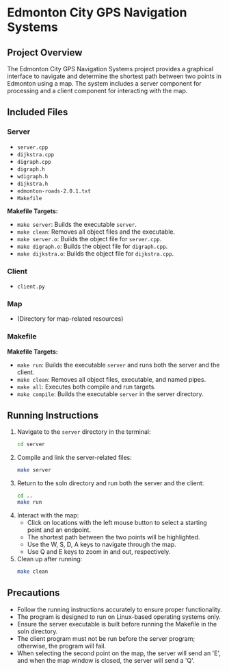 # Edmonton City GPS Navigation Systems

## Project Overview
The Edmonton City GPS Navigation Systems project provides a graphical interface to navigate and determine the shortest path between two points in Edmonton using a map. The system includes a server component for processing and a client component for interacting with the map.

## Included Files

### Server
- `server.cpp`
- `dijkstra.cpp`
- `digraph.cpp`
- `digraph.h`
- `wdigraph.h`
- `dijkstra.h`
- `edmonton-roads-2.0.1.txt`
- `Makefile`

**Makefile Targets:**
- `make server`: Builds the executable `server`.
- `make clean`: Removes all object files and the executable.
- `make server.o`: Builds the object file for `server.cpp`.
- `make digraph.o`: Builds the object file for `digraph.cpp`.
- `make dijkstra.o`: Builds the object file for `dijkstra.cpp`.

### Client
- `client.py`

### Map
- (Directory for map-related resources)

### Makefile
**Makefile Targets:**
- `make run`: Builds the executable `server` and runs both the server and the client.
- `make clean`: Removes all object files, executable, and named pipes.
- `make all`: Executes both compile and run targets.
- `make compile`: Builds the executable `server` in the server directory.

## Running Instructions
1. Navigate to the `server` directory in the terminal:
   ```bash
   cd server
2. Compile and link the server-related files:
   ```bash
   make server
3. Return to the soln directory and run both the server and the client:
   ```bash
   cd ..
   make run
4. Interact with the map:
   - Click on locations with the left mouse button to select a starting point and an endpoint.
   - The shortest path between the two points will be highlighted.
   - Use the W, S, D, A keys to navigate through the map.
   - Use Q and E keys to zoom in and out, respectively.
5. Clean up after running:
   ```bash
   make clean

## Precautions
- Follow the running instructions accurately to ensure proper functionality.
- The program is designed to run on Linux-based operating systems only.
- Ensure the server executable is built before running the Makefile in the soln directory.
- The client program must not be run before the server program; otherwise, the program will fail.
- When selecting the second point on the map, the server will send an 'E', and when the map window is closed, the server will send a 'Q'.
